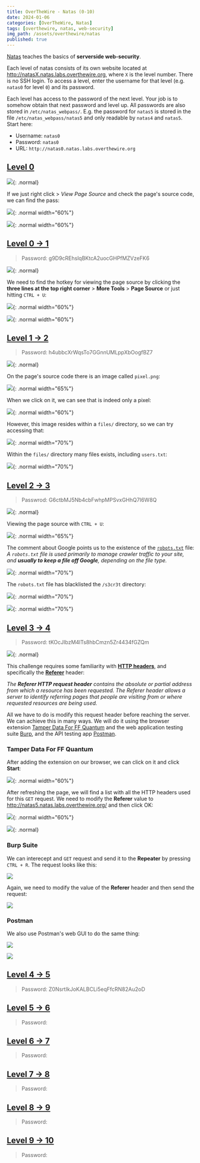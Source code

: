 ```yaml
---
title: OverTheWire - Natas (0-10)
date: 2024-01-06
categories: [OverTheWire, Natas]
tags: [overthewire, natas, web-security]
img_path: /assets/overthewire/natas
published: true
---
```


[Natas](https://overthewire.org/wargames/natas/) teaches the basics of **serverside web-security**.

Each level of natas consists of its own website located at http://natasX.natas.labs.overthewire.org, where `X` is the level number. There is no SSH login. To access a level, enter the username for that level (e.g. `natas0` for level `0`) and its password.

Each level has access to the password of the next level. Your job is to somehow obtain that next password and level up. All passwords are also stored in `/etc/natas_webpass/`. E.g. the password for `natas5` is stored in the file `/etc/natas_webpass/natas5` and only readable by `natas4` and `natas5`. Start here:
- Username: `natas0`
- Password: `natas0`
- URL: `http://natas0.natas.labs.overthewire.org`

## [Level 0](https://overthewire.org/wargames/natas/natas0.html)

![](natas0_home.png){: .normal}

If we just right click > *View Page Source* and check the page's source code, we can find the pass:

![](natas0_source.png){: .normal width="60%"}

![](natas0_pass.png){: .normal width="60%"}


## [Level 0 &rarr; 1](https://overthewire.org/wargames/natas/natas1.html)

> Password: g9D9cREhslqBKtcA2uocGHPfMZVzeFK6

![](natas1_home.png){: .normal}

We need to find the hotkey for viewing the page source by clicking the **three lines at the top right corner** > **More Tools** > **Page Source** or just hitting `CTRL + U`:

![](natas1_page_source_hotkey.png){: .normal width="60%"}

![](natas1_pass.png){: .normal width="60%"}

## [Level 1 &rarr; 2](https://overthewire.org/wargames/natas/natas2.html)

> Password: h4ubbcXrWqsTo7GGnnUMLppXbOogfBZ7

![](natas2_home.png){: .normal}

On the page's source code there is an image called `pixel.png`:

![](natas2_source.png){: .normal width="65%"}

When we click on it, we can see that is indeed only a pixel:

![](natas2_pixel.png){: .normal width="60%"}

However, this image resides within a `files/` directory, so we can try accessing that:

![](natas2_source2.png){: .normal width="70%"}

Within the `files/` directory many files exists, including `users.txt`:

![](natas2_pass.png){: .normal width="70%"}

## [Level 2 &rarr; 3](https://overthewire.org/wargames/natas/natas3.html)

> Passwrod: G6ctbMJ5Nb4cbFwhpMPSvxGHhQ7I6W8Q

![](natas2_home.png){: .normal}

Viewing the page source with `CTRL + U`:

![](natas3_source.png){: .normal width="65%"}

The comment about Google points us to the existence of the [`robots.txt`](https://developers.google.com/search/docs/crawling-indexing/robots/intro) file: *A `robots.txt` file is used primarily to manage crawler traffic to your site, and **usually to keep a file off Google**, depending on the file type.*

![](natas3_robots.png){: .normal width="70%"}

The `robots.txt` file has blacklisted the `/s3cr3t` directory:

![](natas3_secret.png){: .normal width="70%"}

![](natas3_pass.png){: .normal width="70%"}

## [Level 3 &rarr; 4](https://overthewire.org/wargames/natas/natas4.html)

> Password: tKOcJIbzM4lTs8hbCmzn5Zr4434fGZQm

![](natas4_home.png){: .normal}

This challenge requires some familiarity with [**HTTP headers**](https://en.wikipedia.org/wiki/List_of_HTTP_header_fields), and specifically the [**Referer**](https://developer.mozilla.org/en-US/docs/Web/HTTP/Headers/Referer) header:

*The **Referer HTTP request header** contains the absolute or partial address from which a resource has been requested. The Referer header allows a server to identify referring pages that people are visiting from or where requested resources are being used.*

All we have to do is modify this request header before reaching the server. We can achieve this in many ways. We will do it using the browser extension [Tamper Data For FF Quantum](https://addons.mozilla.org/en-US/firefox/addon/tamper-data-for-ff-quantum/) and the web application testing suite [Burp](https://portswigger.net/burp), and the API testing app [Postman](https://www.postman.com/).

### Tamper Data For FF Quantum

After adding the extension on our browser, we can click on it and click **Start**:

![](natas4_tamper_data_config.png){: .normal width="60%"}

After refreshing the page, we will find a list with all the HTTP headers used for this `GET` request. We need to modify the **Referer** value to http://natas5.natas.labs.overthewire.org/ and then click OK:

![](natas4_tamper_data_referer.png){: .normal width="60%"}

![](natas4_pass_browser.png){: .normal}

### Burp Suite

We can interecept and `GET` request and send it to the **Repeater** by pressing `CTRL + R`. The request looks like this: 

![](natas4_home_burp.png)

Again, we need to modify the value of the **Referer** header and then send the request:

![](natas4_pass_burp.png)

### Postman

We also use Postman's web GUI to do the same thing:

![](natas4_referer.png)

![](natas4_pass.png)

## [Level 4 &rarr; 5](https://overthewire.org/wargames/natas/natas5.html)

> Password: Z0NsrtIkJoKALBCLi5eqFfcRN82Au2oD



## [Level 5 &rarr; 6](https://overthewire.org/wargames/natas/natas6.html)

> Password:



## [Level 6 &rarr; 7](https://overthewire.org/wargames/natas/natas7.html)

> Password: 



## [Level 7 &rarr; 8](https://overthewire.org/wargames/natas/natas8.html)

> Password: 



## [Level 8 &rarr; 9](https://overthewire.org/wargames/natas/natas9.html)

> Password: 


## [Level 9 &rarr; 10](https://overthewire.org/wargames/natas/natas10.html)

> Password: 



<!--
---

<center> <a href="https://cspanias.github.io/posts/OverTheWire-Natas-(0-10)/">[Level 0-10]</a> </center>

---
-->